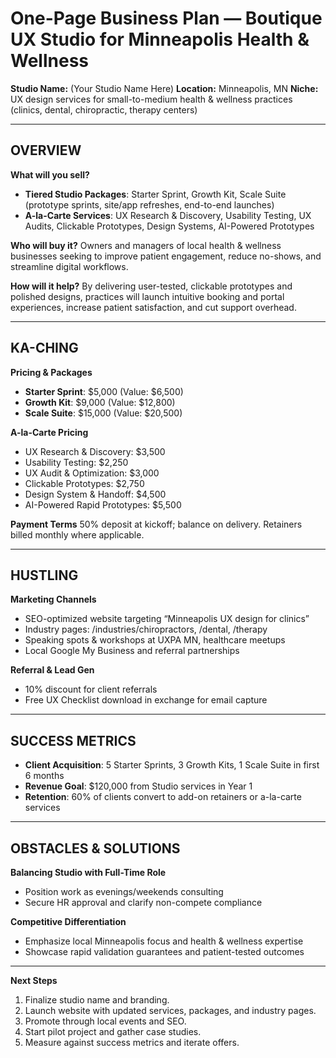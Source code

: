 # One-Page Business Plan — Boutique UX Studio for Minneapolis Health & Wellness

**Studio Name:** (Your Studio Name Here)
**Location:** Minneapolis, MN
**Niche:** UX design services for small-to-medium health & wellness practices (clinics, dental, chiropractic, therapy centers)

---

## OVERVIEW

**What will you sell?**

* **Tiered Studio Packages**: Starter Sprint, Growth Kit, Scale Suite (prototype sprints, site/app refreshes, end-to-end launches)
* **A-la-Carte Services**: UX Research & Discovery, Usability Testing, UX Audits, Clickable Prototypes, Design Systems, AI-Powered Prototypes

**Who will buy it?**
Owners and managers of local health & wellness businesses seeking to improve patient engagement, reduce no-shows, and streamline digital workflows.

**How will it help?**
By delivering user-tested, clickable prototypes and polished designs, practices will launch intuitive booking and portal experiences, increase patient satisfaction, and cut support overhead.

---

## KA-CHING

**Pricing & Packages**

* **Starter Sprint**: \$5,000 (Value: \$6,500)
* **Growth Kit**: \$9,000 (Value: \$12,800)
* **Scale Suite**: \$15,000 (Value: \$20,500)

**A-la-Carte Pricing**

* UX Research & Discovery: \$3,500
* Usability Testing: \$2,250
* UX Audit & Optimization: \$3,000
* Clickable Prototypes: \$2,750
* Design System & Handoff: \$4,500
* AI-Powered Rapid Prototypes: \$5,500

**Payment Terms**
50% deposit at kickoff; balance on delivery. Retainers billed monthly where applicable.

---

## HUSTLING

**Marketing Channels**

* SEO-optimized website targeting “Minneapolis UX design for clinics”
* Industry pages: /industries/chiropractors, /dental, /therapy
* Speaking spots & workshops at UXPA MN, healthcare meetups
* Local Google My Business and referral partnerships

**Referral & Lead Gen**

* 10% discount for client referrals
* Free UX Checklist download in exchange for email capture

---

## SUCCESS METRICS

* **Client Acquisition**: 5 Starter Sprints, 3 Growth Kits, 1 Scale Suite in first 6 months
* **Revenue Goal**: \$120,000 from Studio services in Year 1
* **Retention**: 60% of clients convert to add-on retainers or a-la-carte services

---

## OBSTACLES & SOLUTIONS

**Balancing Studio with Full-Time Role**

* Position work as evenings/weekends consulting
* Secure HR approval and clarify non-compete compliance

**Competitive Differentiation**

* Emphasize local Minneapolis focus and health & wellness expertise
* Showcase rapid validation guarantees and patient-tested outcomes

---

**Next Steps**

1. Finalize studio name and branding.
2. Launch website with updated services, packages, and industry pages.
3. Promote through local events and SEO.
4. Start pilot project and gather case studies.
5. Measure against success metrics and iterate offers.

